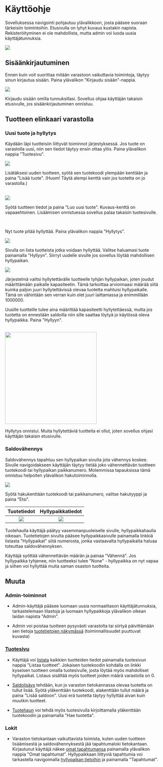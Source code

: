 # Käyttöohje

<p>Sovelluksessa navigointi pohjautuu ylävalikkoon, josta pääsee suoraan tärkeisiin toimintoihin. Etusivulla on lyhyt kuvaus kustakin napista. Rekisteröityminen ei ole mahdollista, mutta admin voi luoda uusia käyttäjätunnuksia.</p>
<img src="https://github.com/ktatu/Varastojarjestelma/blob/master/documentation/kayttoohjekuvat/navbar.png">

## Sisäänkirjautuminen

<p>Ennen kuin voit suorittaa mitään varastoon vaikuttavia toimintoja, täytyy sinun kirjautua sisään. Paina ylävalikon "Kirjaudu sisään"-nappia.</p>
<img src="https://github.com/ktatu/Varastojarjestelma/blob/master/documentation/kayttoohjekuvat/kirjautuminen.png">
<p>Kirjaudu sisään omilla tunnuksillasi. Sovellus ohjaa käyttäjän takaisin etusivulle, jos sisäänkirjautuminen onnistuu.</p>

## Tuotteen elinkaari varastolla

### Uusi tuote ja hyllytys

<p>Käydään läpi tuotteisiin liittyvät toiminnot järjestyksessä. Jos tuote on varastolla uusi, niin sen tiedot täytyy ensin ottaa ylös. Paina ylävalikon nappia "Tuotesivu".</p>
<img src="https://github.com/ktatu/Varastojarjestelma/blob/master/documentation/kayttoohjekuvat/tuotesivu1.png">
<p>Lisätäksesi uuden tuotteen, syötä sen tuotekoodi ylempään kenttään ja paina "Lisää tuote". (Huom! Täytä alempi kenttä vain jos tuotetta on jo varastolla.)</p>
<br>
<img src="https://github.com/ktatu/Varastojarjestelma/blob/master/documentation/kayttoohjekuvat/uusituote.png">
<p>Syötä tuotteen tiedot ja paina "Luo uusi tuote". Kuvaus-kenttä on vapaaehtoinen. Lisäämisen onnistuessa sovellus palaa takaisin tuotesivulle.</p>

<br>

<p>Nyt tuote pitää hyllyttää. Paina ylävalikon nappia "Hyllytys".</p>

<img src="https://github.com/ktatu/Varastojarjestelma/blob/master/documentation/kayttoohjekuvat/hyllytettavat.png">
<p>Sivulla on lista tuotteista jotka voidaan hyllyttää. Valitse haluamasi tuote painamalla "Hyllyyn". Siirryt uudelle sivulle jos sovellus löytää mahdollisen hyllypaikan.</p>

<img src="https://github.com/ktatu/Varastojarjestelma/blob/master/documentation/kayttoohjekuvat/hyllyyn.png">
<p>Järjestelmä valitsi hyllytettävälle tuotteelle tyhjän hyllypaikan, joten joudut määrittämään paikalle kapasiteetin. Tämä tarkoittaa arvioimaasi määrää siitä kuinka paljon juuri hyllytettävissä olevaa tuotetta mahtuisi hyllypaikalle. Tämä on vähintään sen verran kuin olet juuri laittamassa ja enimmillään 1000000.</p> 
<p>Uusille tuotteille tulee aina määrittää kapasiteetti hyllytettäessä, mutta jos tuotetta on ennestään saldoilla niin sille saattaa löytyä jo käytössä oleva hyllypaikka. Paina "Hyllyyn".</p>

<br>

<img src="https://github.com/ktatu/Varastojarjestelma/blob/master/documentation/kayttoohjekuvat/hyllytysonnistuu.png" height=300px>
<p>Hyllytys onnistui. Muita hyllytettäviä tuotteita ei ollut, joten sovellus ohjasi käyttäjän takaisin etusivulle.</p>

### Saldovähennys

<p>Saldovähennys tapahtuu sen hyllypaikan sivulta jota vähennys koskee. Sivulle navigoidakseen käyttäjän täytyy tietää joko vähennettävän tuotteen tuotekoodi tai hyllypaikan paikkanumero. Molemmissa tapauksissa tämä onnistuu helpoiten ylävalikon hakutoiminnolla.</p>

<img src="https://github.com/ktatu/Varastojarjestelma/blob/master/documentation/kayttoohjekuvat/hakutoiminto.png">

<p>Syötä hakukenttään tuotekoodi tai paikkanumero, valitse hakutyyppi ja paina "Etsi".</p>

Tuotetiedot                |  Hyllypaikkatiedot
:-------------------------:|:-------------------------:
![](https://github.com/ktatu/Varastojarjestelma/blob/master/documentation/kayttoohjekuvat/tuotetiedot.png)  |  ![](https://github.com/ktatu/Varastojarjestelma/blob/master/documentation/kayttoohjekuvat/hyllypaikkatiedot.png)

<p>Tuotehaulla käyttäjä päätyy vasemmanpuoleiselle sivulle, hyllypaikkahaulla oikeaan. Tuotetietojen sivulta pääsee hyllypaikkasivulle painamalla linkkiä listasta "Hyllypaikat" siitä numerosta, jonka vastaavalta hyllypaikalta haluaa toteuttaa saldovähennyksen.</p>
<p>Käyttäjä syöttää vähennettävän määrän ja painaa "Vähennä". Jos hyllypaikka tyhjenee, niin tuotteeksi tulee "None" - hyllypaikka on nyt vapaa ja siihen voi hyllyttää muita saman osaston tuotteita.</p>

## Muuta

### Admin-toiminnot

- Admin-käyttäjä pääsee luomaan uusia normaalitason käyttäjätunnuksia, tarkastelemaan tilastoja ja luomaan hyllypaikkoja ylävalikon oikean laidan napista "Admin".

- Admin voi poistaa tuotteen pysyvästi varastolta tai siirtyä päivittämään sen tietoja <a href="https://github.com/ktatu/Varastojarjestelma/blob/master/documentation/kayttoohjekuvat/tuotetiedot.png">tuotetietojen näkymässä</a> (toiminnallisuudet puuttuvat kuvasta)

### <a href="https://github.com/ktatu/Varastojarjestelma/blob/master/documentation/kayttoohjekuvat/tuotesivu1.png">Tuotesivu</a>

- Käyttäjä voi <a href="https://github.com/ktatu/Varastojarjestelma/blob/master/documentation/kayttoohjekuvat/listaus.png">listata</a> kaikkien tuotteiden tiedot painamalla tuotesivun nappia "Listaa tuotteet". Jokaisen tuotekoodin kohdalla on linkki kyseisen tuotteen omalla tuotesivulle, josta löytää myös mahdolliset hyllypaikat. Listaus sisältää myös tuotteet joiden määrä varastolla on 0.

- <a href="https://github.com/ktatu/Varastojarjestelma/blob/master/documentation/kayttoohjekuvat/saldolisays.png">Saldolisäys</a> tehdään, kun jo varaston tietokannassa olevaa tuotetta on tullut lisää. Syötä yläkenttään tuotekoodi, alakenttään tullut määrä ja paina "Lisää saldoon". Uusi erä tuotetta täytyy hyllyttää aivan kuin muutkin tuotteet.

- <a href="https://github.com/ktatu/Varastojarjestelma/blob/master/documentation/kayttoohjekuvat/tuotesivuhaku.png">Tuotehaun</a> voi tehdä myös tuotesivulla kirjoittamalla yläkenttään tuotekoodin ja painamalla "Hae tuotetta".

### Lokit

- Varaston tietokantaan vaikuttavista toimista, kuten uuden tuotteen lisäämisestä ja saldovähennyksestä jää tapahtumaloki tietokantaan. Kirjautunut käyttäjä näkee <a href="https://github.com/ktatu/Varastojarjestelma/blob/master/documentation/kayttoohjekuvat/omattapahtumat.png">omat tapahtumansa</a> painamalla ylävalikon nappia "Omat tapahtumat". Hyllypaikkaan liittyviä tapahtumia voi tarkastella navigoimalla <a href="https://github.com/ktatu/Varastojarjestelma/blob/master/documentation/kayttoohjekuvat/hyllypaikkatiedot.png">hyllypaikan tietoihin</a> ja painamalla "Tapahtumat".
